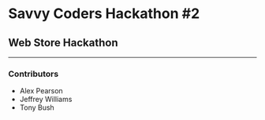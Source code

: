 # Savvy Coders Hackathon \#2
## Web Store Hackathon

---

### Contributors
+ Alex Pearson
+ Jeffrey Williams
+ Tony Bush
